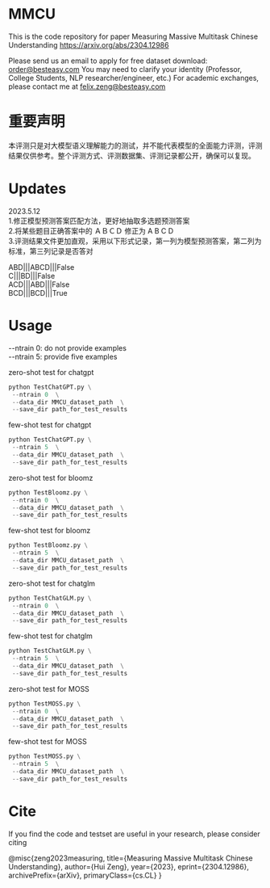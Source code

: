 # MMCU

This is the code repository for paper Measuring Massive Multitask Chinese Understanding https://arxiv.org/abs/2304.12986

Please send us an email to apply for free dataset download: order@besteasy.com
You may need to clarify your identity (Professor, College Students, NLP researcher/engineer, etc.)
For academic exchanges, please contact me at felix.zeng@besteasy.com

# 重要声明

本评测只是对大模型语义理解能力的测试，并不能代表模型的全面能力评测，评测结果仅供参考。整个评测方式、评测数据集、评测记录都公开，确保可以复现。

# Updates
2023.5.12<br>
1.修正模型预测答案匹配方法，更好地抽取多选题预测答案<br>
2.将某些题目正确答案中的 ＡＢＣＤ 修正为 A B C D<br>
3.评测结果文件更加直观，采用以下形式记录，第一列为模型预测答案，第二列为标准，第三列记录是否答对<br>

ABD|||ABCD|||False<br>
C|||BD|||False<br>
ACD|||ABD|||False<br>
BCD|||BCD|||True<br>


# Usage

--ntrain 0: do not provide examples<br>
--ntrain 5: provide five examples<br>

zero-shot test for chatgpt
```python
python TestChatGPT.py \
 --ntrain 0  \
 --data_dir MMCU_dataset_path  \
 --save_dir path_for_test_results
```

few-shot test for chatgpt
```python
python TestChatGPT.py \
 --ntrain 5  \
 --data_dir MMCU_dataset_path  \
 --save_dir path_for_test_results
```

zero-shot test for bloomz
```python
python TestBloomz.py \
 --ntrain 0  \
 --data_dir MMCU_dataset_path  \
 --save_dir path_for_test_results
 ```
 
few-shot test for bloomz
```python
python TestBloomz.py \
 --ntrain 5  \
 --data_dir MMCU_dataset_path  \
 --save_dir path_for_test_results
 ```

zero-shot test for chatglm
```python
python TestChatGLM.py \
 --ntrain 0  \
 --data_dir MMCU_dataset_path  \
 --save_dir path_for_test_results
 ```

few-shot test for chatglm
```python
python TestChatGLM.py \
 --ntrain 5  \
 --data_dir MMCU_dataset_path  \
 --save_dir path_for_test_results
 ```

zero-shot test for MOSS
```python
python TestMOSS.py \
 --ntrain 0  \
 --data_dir MMCU_dataset_path  \
 --save_dir path_for_test_results
 ```
 
few-shot test for MOSS
```python
python TestMOSS.py \
 --ntrain 5  \
 --data_dir MMCU_dataset_path  \
 --save_dir path_for_test_results
 ```

# Cite
If you find the code and testset are useful in your research, please consider citing

@misc{zeng2023measuring,
      title={Measuring Massive Multitask Chinese Understanding}, 
      author={Hui Zeng},
      year={2023},
      eprint={2304.12986},
      archivePrefix={arXiv},
      primaryClass={cs.CL}
}
